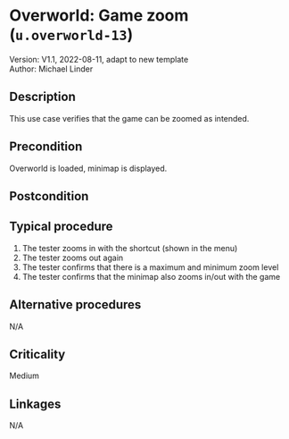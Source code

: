 # Overworld: Game zoom (`u.overworld-13`)

Version: V1.1, 2022-08-11, adapt to new template \
Author: Michael Linder

## Description

This use case verifies that the game can be zoomed as intended.  

## Precondition

Overworld is loaded, minimap is displayed.

## Postcondition

## Typical procedure

1. The tester zooms in with the shortcut (shown in the menu)
2. The tester zooms out again
3. The tester confirms that there is a maximum and minimum zoom level
4. The tester confirms that the minimap also zooms in/out with the game

## Alternative procedures

N/A

## Criticality

Medium

## Linkages

N/A
